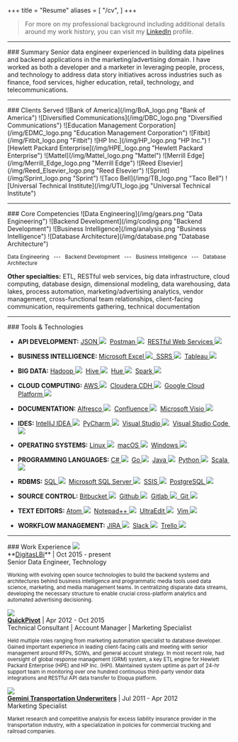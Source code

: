 +++
title = "Resume"
aliases = [
    "/cv",
]
+++
> For more on my professional background including additional details around my work history, you can visit my <a href="https://www.linkedin.com/in/andrewrgoss" target="_blank">LinkedIn</a> profile.

<hr>
### <a name="summary"></a>Summary
Senior data engineer experienced in building data pipelines and backend applications in the marketing/advertising domain. I have worked as both a developer and a marketer in leveraging people, process, and technology to address data story initiatives across industries such as finance, food services, higher education, retail, technology, and telecommunications.

<hr>
### <a name="clients_served"></a>Clients Served
![Bank of America](/img/BoA_logo.png "Bank of America")
![Diversified Communications](/img/DBC_logo.png "Diversified Communications")
![Education Management Corporation](/img/EDMC_logo.png "Education Management Corporation")
![Fitbit](/img/Fitbit_logo.png "Fitbit")
![HP Inc.](/img/HP_logo.png "HP Inc.")
![Hewlett Packard Enterprise](/img/HPE_logo.png "Hewlett Packard Enterprise")
![Mattel](/img/Mattel_logo.png "Mattel")
![Merrill Edge](/img/Merrill_Edge_logo.png "Merrill Edge")
![Reed Elsevier](/img/Reed_Elsevier_logo.png "Reed Elsevier")
![Sprint](/img/Sprint_logo.png "Sprint")
![Taco Bell](/img/TB_logo.png "Taco Bell")
![Universal Technical Institute](/img/UTI_logo.jpg "Universal Technical Institute")

<hr>
### <a name="core_competencies"></a>Core Competencies
![Data Engineering](/img/gears.png "Data Engineering")
![Backend Development](/img/coding.png "Backend Development")
![Business Intelligence](/img/analysis.png "Business Intelligence")
![Database Architecture](/img/database.png "Database Architecture")

<sub>Data Engineering &nbsp; --- &nbsp; Backend Development &nbsp; --- &nbsp; Business Intelligence &nbsp; --- &nbsp; Database Architecture</sub><br>

<b>Other specialties:</b> ETL, RESTful web services, big data infrastructure, cloud computing, database design, dimensional modeling, data warehousing, data lakes, process automation, marketing/advertising analytics, vendor management, cross-functional team relationships, client-facing communication, requirements gathering, technical documentation

<hr>
### <a name="tools_technologies"></a>Tools & Technologies

* <b>API DEVELOPMENT:</b> <a href="https://en.wikipedia.org/wiki/JSON" target="_blank">JSON&nbsp;<img src="/img/json.png"></a>&nbsp;&nbsp;<a href="https://www.getpostman.com" target="_blank">Postman&nbsp;<img src="/img/postman.png"></a>&nbsp;&nbsp;<a href="https://en.wikipedia.org/wiki/Representational_state_transfer" target="_blank">RESTful Web Services&nbsp;<img src="/img/rest-api.png"></a>

* <b>BUSINESS INTELLIGENCE:</b> <a href="https://en.wikipedia.org/wiki/Microsoft_Excel" target="_blank">Microsoft Excel&nbsp;<img src="/img/msexcel.png">&nbsp;&nbsp;<a href="https://msdn.microsoft.com/en-us/library/ms159106.aspx" target="_blank">SSRS&nbsp;<img src="/img/mssqlserver.png"></a>&nbsp;&nbsp;<a href="http://www.tableau.com" target="_blank">Tableau&nbsp;<img src="/img/tableau.png"></a>

* <b>BIG DATA:</b> <a href="http://hadoop.apache.org" target="_blank">Hadoop&nbsp;<img src="/img/hadoop.png"></a>&nbsp;&nbsp;<a href="https://hive.apache.org" target="_blank">Hive&nbsp;<img src="/img/hive.png"></a>&nbsp;&nbsp;<a href="http://gethue.com" target="_blank">Hue&nbsp;<img src="/img/hue.png"></a>&nbsp;&nbsp;<a href="https://spark.apache.org" target="_blank">Spark&nbsp;<img src="/img/spark.png"></a>

* <b>CLOUD COMPUTING:</b> <a href="https://aws.amazon.com" target="_blank">AWS&nbsp;<img src="/img/aws.png"></a>&nbsp;&nbsp;<a href="https://www.cloudera.com/products/open-source/apache-hadoop/key-cdh-components.html" target="_blank">Cloudera CDH&nbsp;<img src="/img/cloudera.png"></a>&nbsp;&nbsp;<a href="https://cloud.google.com" target="_blank">Google Cloud Platform&nbsp;<img src="/img/gcp.png"></a>

* <b>DOCUMENTATION:</b> <a href="https://www.alfresco.com" target="_blank">Alfresco&nbsp;<img src="/img/alfresco.png"></a>&nbsp;&nbsp;<a href="https://confluence.atlassian.com" target="_blank">Confluence&nbsp;<img src="/img/confluence.png"></a>&nbsp;&nbsp;<a href="https://products.office.com/en-us/visio/flowchart-software" target="_blank">Microsoft Visio&nbsp;<img src="/img/msvisio.png"></a>

* <b>IDES:</b> <a href="https://www.jetbrains.com/idea" target="_blank">IntelliJ IDEA&nbsp;<img src="/img/intellij_idea.png"></a>&nbsp;&nbsp;<a href="https://www.jetbrains.com/pycharm" target="_blank">PyCharm&nbsp;<img src="/img/pycharm.png"></a>&nbsp;&nbsp;<a href="https://www.visualstudio.com" target="_blank">Visual Studio&nbsp;<img src="/img/visual_studio.png"></a>&nbsp;&nbsp;<a href="https://www.visualstudio.com" target="_blank">Visual Studio Code&nbsp;<img src="/img/visual_studio_code.png"></a>

* <b>OPERATING SYSTEMS:</b> <a href="https://www.linux.com" target="_blank">Linux&nbsp;<img src="/img/linux.png"></a>&nbsp;&nbsp;<a href="https://www.apple.com/macos" target="_blank">macOS&nbsp;<img src="/img/macos.png"></a>&nbsp;&nbsp;<a href="http://www.microsoft.com/en-us/windows" target="_blank">Windows&nbsp;<img src="/img/windows.png"></a>

* <b>PROGRAMMING LANGUAGES:</b> <a href="https://msdn.microsoft.com/en-us/library/z1zx9t92.aspx" target="_blank">C#&nbsp;<img src="/img/csharp.png"></a>&nbsp;&nbsp;<a href="https://golang.org" target="_blank">Go&nbsp;<img src="/img/golang.png"></a>&nbsp;&nbsp;<a href="https://java.com" target="_blank">Java&nbsp;<img src="/img/java.png"></a>&nbsp;&nbsp;<a href="https://www.python.org" target="_blank">Python&nbsp;<img src="/img/python.png"></a>&nbsp;&nbsp;<a href="http://www.scala-lang.org" target="_blank">Scala&nbsp;<img src="/img/scala.png"></a>

* <b>RDBMS:</b> <a href="https://en.wikipedia.org/wiki/SQL" target="_blank">SQL&nbsp;<img src="/img/sql.png"></a>&nbsp;&nbsp;<a href="https://msdn.microsoft.com/en-us/library/mt590198.aspx" target="_blank">Microsoft SQL Server&nbsp;<img src="/img/mssqlserver.png"></a>&nbsp;&nbsp;<a href="https://msdn.microsoft.com/en-us/library/ms141026.aspx" target="_blank">SSIS&nbsp;<img src="/img/mssqlserver.png"></a>&nbsp;&nbsp;<a href="https://www.postgresql.org" target="_blank">PostgreSQL&nbsp;<img src="/img/postgresql.png"></a>

* <b>SOURCE CONTROL:</b> <a href="https://www.atlassian.com/software/bitbucket" target="_blank">Bitbucket&nbsp;<img src="/img/bitbucket.png"></a>&nbsp;&nbsp;<a href="https://github.com" target="_blank">Github&nbsp;<img src="/img/github.png"></a>&nbsp;&nbsp;<a href="https://about.gitlab.com" target="_blank">Gitlab&nbsp;<img src="/img/gitlab.png">&nbsp;&nbsp;<a href="https://git-scm.com" target="_blank">Git&nbsp;<img src="/img/git.png"></a>

* <b>TEXT EDITORS:</b> <a href="https://atom.io" target="_blank">Atom&nbsp;<img src="/img/atom.png"></a>&nbsp;&nbsp;<a href="https://notepad-plus-plus.org" target="_blank">Notepad++&nbsp;<img src="/img/notepad++.png"></a>&nbsp;&nbsp;<a href="http://www.ultraedit.com" target="_blank">UltraEdit&nbsp;<img src="/img/ultraedit.png"></a>&nbsp;&nbsp;<a href="http://www.vim.org" target="_blank">Vim&nbsp;<img src="/img/vim.png"></a>

* <b>WORKFLOW MANAGEMENT:</b> <a href="https://www.atlassian.com/software/jira" target="_blank">JIRA&nbsp;<img src="/img/jira.png"></a>&nbsp;&nbsp;<a href="https://slack.com" target="_blank">Slack&nbsp;<img src="/img/slack.png"></a>&nbsp;&nbsp;<a href="https://trello.com" target="_blank">Trello&nbsp;<img src="/img/trello.png"></a>

<hr>
### <a name="work_experience"></a>Work Experience
<a href="http://www.digitaslbi.com/us" target="_blank"><img src="/img/digitaslbi_logo.png"></a><br>
**<a href="http://www.digitaslbi.com/us" target="_blank">DigitasLBi</a>** | Oct 2015 - present<br>
Senior Data Engineer, Technology
<p><sub>Working with evolving open source technologies to build the backend systems and architectures behind business intelligence and programmatic media tools used data science, marketing, and media management teams. In centralizing disparate data streams, developing the necessary structure to enable crucial cross-platform analytics and automated advertising decisioning.</sub></p>

<a href="http://www.quickpivot.com" target="_blank"><img src="/img/quickpivot_logo.png"></a><br>
**<a href="http://www.quickpivot.com" target="_blank">QuickPivot</a>** | Apr 2012 - Oct 2015<br>
Technical Consultant | Account Manager | Marketing Specialist
<p><sub>Held multiple roles ranging from marketing automation specialist to database developer. Gained important experience in leading client-facing calls and meeting with senior management around RFPs, SOWs, and general account strategy. In most recent role, had oversight of global response management (GRM) system, a key ETL engine for Hewlett Packard Enterprise (HPE) and HP Inc. (HPI). Maintained system uptime as part of 24-hr support team in monitoring over one hundred continuous third-party vendor data integrations and RESTful API data transfer to Eloqua platform.</sub></p>

<a href="http://www.geminiunderwriters.com" target="_blank"><img src="/img/gtu_logo.png"></a><br>
**<a href="http://www.geminiunderwriters.com" target="_blank">Gemini Transportation Underwriters</a>** | Jul 2011 - Apr 2012<br>
Marketing Specialist
<p><sub>Market research and competitive analysis for excess liability insurance provider in the transportation industry, with a specialization in policies for commercial trucking and railroad companies.</sub></p>